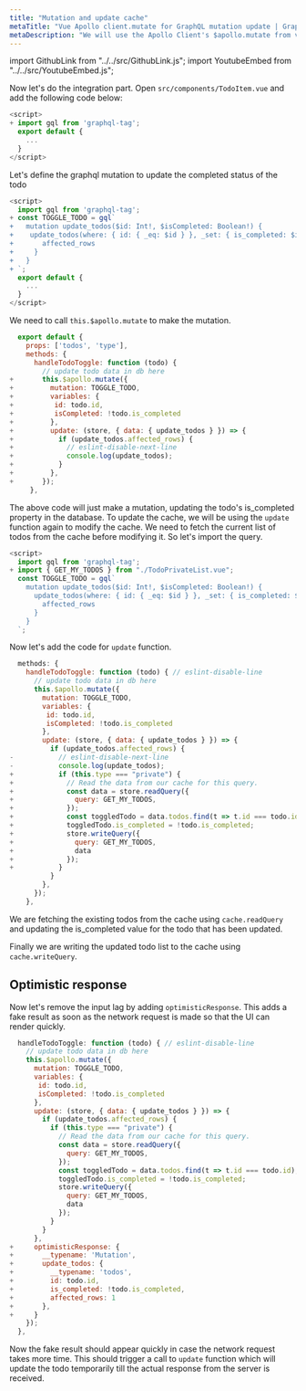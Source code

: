 ```yaml
---
title: "Mutation and update cache"
metaTitle: "Vue Apollo client.mutate for GraphQL mutation update | GraphQL Vue Apollo Tutorial"
metaDescription: "We will use the Apollo Client's $apollo.mutate from vue-apollo as an example to modify existing data and update cache locally using readQuery and writeQuery and handle optimisticResponse"
---
```


import GithubLink from "../../src/GithubLink.js";
import YoutubeEmbed from "../../src/YoutubeEmbed.js";

<YoutubeEmbed link="https://www.youtube.com/embed/h4svDfN32s8" />

Now let's do the integration part. Open `src/components/TodoItem.vue` and add the following code below:

<GithubLink link="https://github.com/hasura/learn-graphql/blob/master/tutorials/frontend/vue-apollo/app-final/src/components/TodoItem.vue" text="src/components/TodoItem.vue" />

```javascript
<script>
+ import gql from 'graphql-tag';
  export default {
    ...
  }
</script>
```
Let's define the graphql mutation to update the completed status of the todo

```javascript
<script>
  import gql from 'graphql-tag';
+ const TOGGLE_TODO = gql`
+   mutation update_todos($id: Int!, $isCompleted: Boolean!) {
+    update_todos(where: { id: { _eq: $id } }, _set: { is_completed: $isCompleted }) {
+       affected_rows
+     }
+   }
+ `;
  export default {
    ...
  }
</script>

```

We need to call `this.$apollo.mutate` to make the mutation. 

```javascript
  export default {
    props: ['todos', 'type'],
    methods: {
      handleTodoToggle: function (todo) {
        // update todo data in db here
+       this.$apollo.mutate({
+         mutation: TOGGLE_TODO,
+         variables: {
+          id: todo.id,
+          isCompleted: !todo.is_completed
+         },
+         update: (store, { data: { update_todos } }) => {
+           if (update_todos.affected_rows) {
+             // eslint-disable-next-line
+             console.log(update_todos);
+           }
+         },
+       });
     },
```

The above code will just make a mutation, updating the todo's is_completed property in the database.
To update the cache, we will be using the `update` function again to modify the cache. We need to fetch the current list of todos from the cache before modifying it. So let's import the query.

```javascript
<script>
  import gql from 'graphql-tag';
+ import { GET_MY_TODOS } from "./TodoPrivateList.vue";
  const TOGGLE_TODO = gql`
    mutation update_todos($id: Int!, $isCompleted: Boolean!) {
      update_todos(where: { id: { _eq: $id } }, _set: { is_completed: $isCompleted }) {
        affected_rows
      }
    }
  `;
```
Now let's add the code for `update` function.

```javascript
  methods: {
    handleTodoToggle: function (todo) { // eslint-disable-line
      // update todo data in db here
      this.$apollo.mutate({
        mutation: TOGGLE_TODO,
        variables: {
         id: todo.id,
         isCompleted: !todo.is_completed
        },
        update: (store, { data: { update_todos } }) => {
          if (update_todos.affected_rows) {
-           // eslint-disable-next-line
-           console.log(update_todos);
+           if (this.type === "private") {
+             // Read the data from our cache for this query.
+             const data = store.readQuery({
+               query: GET_MY_TODOS,
+             });
+             const toggledTodo = data.todos.find(t => t.id === todo.id);
+             toggledTodo.is_completed = !todo.is_completed;
+             store.writeQuery({
+               query: GET_MY_TODOS,
+               data
+             });
+           } 
          }
        },
      });
    },

```

We are fetching the existing todos from the cache using `cache.readQuery` and updating the is_completed value for the todo that has been updated.

Finally we are writing the updated todo list to the cache using `cache.writeQuery`.

## Optimistic response

Now let's remove the input lag by adding `optimisticResponse`. This adds a fake result as soon as the network request is made so that the UI can render quickly.

```javascript
  handleTodoToggle: function (todo) { // eslint-disable-line
    // update todo data in db here
    this.$apollo.mutate({
      mutation: TOGGLE_TODO,
      variables: {
       id: todo.id,
       isCompleted: !todo.is_completed
      },
      update: (store, { data: { update_todos } }) => {
        if (update_todos.affected_rows) {
          if (this.type === "private") {
            // Read the data from our cache for this query.
            const data = store.readQuery({
              query: GET_MY_TODOS,
            });
            const toggledTodo = data.todos.find(t => t.id === todo.id);
            toggledTodo.is_completed = !todo.is_completed;
            store.writeQuery({
              query: GET_MY_TODOS,
              data
            });
          } 
        }
      },
+     optimisticResponse: {
+       __typename: 'Mutation',
+       update_todos: {
+         __typename: 'todos',
+         id: todo.id,
+         is_completed: !todo.is_completed,
+         affected_rows: 1
+       },
+     }
    });
  },
```

Now the fake result should appear quickly in case the network request takes more time. This should trigger a call to `update` function which will update the todo temporarily till the actual response from the server is received.

